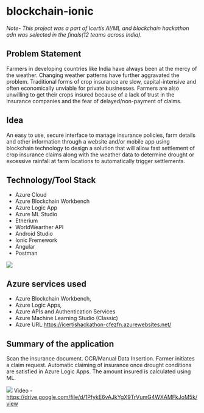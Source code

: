# blockchain-ionic

*Note- This project was a part of Icertis AI/ML and blockchain hackathon adn was selected in the finals(12 teams across India).* 

## Problem Statement
Farmers in developing countries like India have always been at the mercy of the weather. Changing weather patterns have further aggravated the problem.
Traditional forms of crop insurance are slow, capital-intensive and often economically unviable for private businesses. Farmers are also unwilling to get their crops insured because of a lack of trust in the insurance companies and the fear of delayed/non-payment of claims.

## Idea
An easy to use, secure interface to manage insurance policies, farm details and other information through a website and/or mobile app using blockchain technology to design a solution that will allow fast settlement of crop insurance claims along with the weather data to determine drought or excessive rainfall at farm locations to automatically trigger settlements.

## Technology/Tool Stack
* Azure Cloud
* Azure Blockchain Workbench
* Azure Logic App
* Azure ML Studio
* Etherium
* WorldWearther API
* Android Studio
* Ionic Fremework
* Angular
* Postman

![](https://i.ibb.co/1LKfJVz/Screenshot-41.png)

## Azure services used
* Azure Blockchain Workbench, 
* Azure Logic Apps, 
* Azure APIs and Authentication Services
* Azure Machine Learning Studio (Classic)
* Azure URL:https://icertishackathon-cfezfn.azurewebsites.net/

## Summary of the application
Scan the insurance document.
OCR/Manual Data Insertion.
Farmer initiates a claim request.
Automatic claiming of insurance once drought conditions are satisfied in Azure Logic Apps. 
The amount insured is calculated using ML.


![](https://i.ibb.co/mNKR9Fd/Screenshot-40.png)
Video - https://drive.google.com/file/d/1PfykE6vAJkYgX9TrVumG4WXAMFkJoM5k/view
